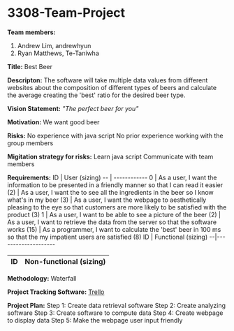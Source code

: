 # 3308-Team-Project
**Team members:**
  1. Andrew Lim, andrewhyun
  2. Ryan Matthews, Te-Taniwha

**Title:** Best Beer

**Descripton:**
  The software will take multiple data values from different websites about the composition of different types of beers and calculate the average creating the 'best' ratio for the desired beer type.
  
**Vision Statement:**
  *"The perfect beer for you"*

**Motivation:**
  We want good beer
  
**Risks:**
  No experience with java script
  No prior experience working with the group members

**Migitation strategy for risks:**
  Learn java script
  Communicate with team members
  
**Requirements:**
ID | User (sizing)
-- | ------------
0 | As a user, I want the information to be presented in a friendly manner so that I can read it easier (2) | As a user, I want the to see all the ingredients in the beer so I know what's in my beer (3) | As a user, I want the webpage to aesthetically pleasing to the eye so that customers are more likely to be satisfied with the product (3)
1 | As a user, I want to be able to see a picture of the beer (2) | As a user, I want to retrieve the data from the server so that the software works (15) | As a programmer, I want to calculate the 'best' beer in 100 ms so that the my impatient users are satisfied (8)
ID | Functional (sizing)
--|--------------------

ID | Non-functional (sizing)
--|-----------------------

**Methodology:**
  Waterfall

**Project Tracking Software:**
  [Trello](https://trello.com/3308project)
  
**Project Plan:**
  Step 1: Create data retrieval software
  Step 2: Create analyzing software
  Step 3: Create software to compute data
  Step 4: Create webpage to display data
  Step 5: Make the webpage user input friendly
  

